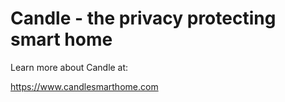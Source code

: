 # Candle - the privacy protecting smart home

Learn more about Candle at:

https://www.candlesmarthome.com

